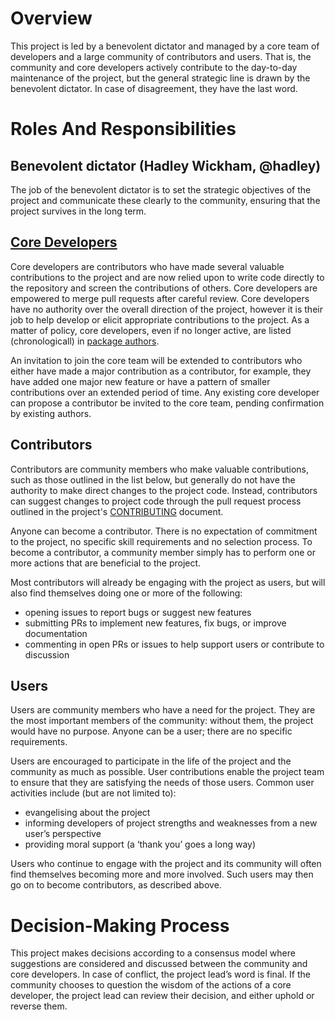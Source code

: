 <!-- This is heavily adapted version of
the Benevolent dictator governance model by Ross
Gardler and Gabriel Hanganu licensed under a Creative Commons 
Attribution-ShareAlike 4.0 International License. -->

# Overview
This project is led by a benevolent dictator and managed by a core team of developers and a large community of contributors and users. That is, the community and core developers actively contribute to the day-to-day maintenance of the project, but the general strategic line is drawn by the benevolent dictator. In case of disagreement, they have the last word.

# Roles And Responsibilities
## Benevolent dictator (Hadley Wickham, @hadley)
The job of the benevolent dictator is to set the strategic objectives of the project and communicate these clearly to the community, ensuring that the project survives in the long term. 

## [Core Developers](https://github.com/orgs/tidyverse/teams/ggplot2)
Core developers are contributors who have made several valuable contributions to the project and are now relied upon to write code directly to the repository and screen the contributions of others. Core developers are empowered to merge pull requests after careful review. Core developers have no authority over the overall direction of the project, however it is their job to help develop or elicit appropriate contributions to the project. As a matter of policy, core developers, even if no longer active, are listed (chronologicall) in [package authors](https://ggplot2.tidyverse.org/authors.html).

An invitation to join the core team will be extended to contributors who either have made a major contribution as a contributor, for example, they have added one major new feature or have a pattern of smaller contributions over an extended period of time. Any existing core developer can propose a contributor be invited to the core team, pending confirmation by existing authors.

## Contributors
Contributors are community members who make valuable contributions, such as those outlined in the list below, but generally do not have the authority to make direct changes to the project code. Instead, contributors can suggest changes to project code through the pull request process outlined in the project's [CONTRIBUTING](https://github.com/tidyverse/ggplot2/blob/master/CONTRIBUTING.md) document. 

Anyone can become a contributor. There is no expectation of commitment to the project, no specific skill requirements and no selection process. To become a contributor, a community member simply has to perform one or more actions that are beneficial to the project.

Most contributors will already be engaging with the project as users, but will also find themselves doing one or more of the following:

- opening issues to report bugs or suggest new features
- submitting PRs to implement new features, fix bugs, or improve documentation
- commenting in open PRs or issues to help support users or contribute to discussion

## Users
Users are community members who have a need for the project. They are the most important members of the community: without them, the project would have no purpose. Anyone can be a user; there are no specific requirements.

Users are encouraged to participate in the life of the project and the community as much as possible. User contributions enable the project team to ensure that they are satisfying the needs of those users. Common user activities include (but are not limited to):

- evangelising about the project
- informing developers of project strengths and weaknesses from a new user’s perspective
- providing moral support (a ‘thank you’ goes a long way)

Users who continue to engage with the project and its community will often find themselves becoming more and more involved. Such users may then go on to become contributors, as described above.

# Decision-Making Process
This project makes decisions according to a consensus model where suggestions
are considered and discussed between the community and core developers. In case 
of conflict, the project lead’s word is final. If the community chooses to question
the wisdom of the actions of a core developer, the project lead can review their
decision, and either uphold or reverse them.
